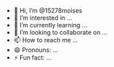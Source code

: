 - 👋 Hi, I’m @15278moises
- 👀 I’m interested in ...
- 🌱 I’m currently learning ...
- 💞️ I’m looking to collaborate on ...
- 📫 How to reach me ...
- 😄 Pronouns: ...
- ⚡ Fun fact: ...

<!---
15278moises/15278moises is a ✨ special ✨ repository because its `README.md` (this file) appears on your GitHub profile.
You can click the Preview link to take a look at your changes.
--->
